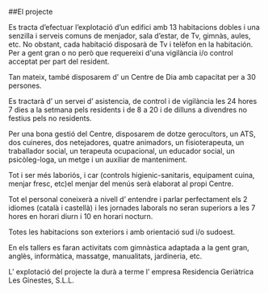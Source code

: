 ##El projecte

Es tracta d’efectuar l’explotació d’un edifici amb 13 habitacions dobles i una senzilla i serveis comuns de menjador, sala d’estar, de Tv, gimnàs, aules, etc. No obstant, cada habitació disposarà de Tv i telèfon en la habitación. Per a gent gran o no però que requereixi d'una vigilància i/o control acceptat per part del resident.

Tan mateix, també disposarem d’ un Centre de Dia amb capacitat per a 30 persones.

Es tractarà d’ un servei d’ asistencia, de control i de vigilància les 24 hores 7 dies a la setmana pels residents i de 8 a 20 i de dilluns a divendres no festius pels no residents.

Per una bona gestió del Centre, disposarem de dotze gerocultors, un ATS, dos cuineres, dos netejadores, quatre animadors, un fisioterapeuta, un traballador social, un terapeuta ocupacional, un educador social, un psicòleg-loga, un metge i un auxiliar de manteniment.

Tot i ser més laboriós, i car (controls higienic-sanitaris, equipament cuina, menjar fresc, etc)el menjar del menús serà elaborat al propi Centre.

Tot el personal coneixerà a nivell d’ entendre i parlar perfectament els 2 idiomes (català i castellà) i les jornades laborals no seran superiors a les 7 hores en horari diurn i 10 en horari nocturn.

Totes les habitacions son exteriors i amb orientació sud i/o sudoest.

En els tallers es faran activitats com gimnàstica adaptada a la gent gran, anglès, informàtica, massatge, manualitats, jardineria, etc.

L’ explotació del projecte la durà a terme l’ empresa Residencia Geriàtrica Les Ginestes, S.L.L.